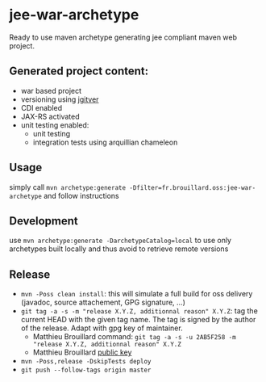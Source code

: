 # jee-war-archetype

Ready to use maven archetype generating jee compliant maven web project.

## Generated project content:

- war based project
- versioning using [jgitver](https://github.com/jgitver/jgitver-maven-plugin)
- CDI enabled
- JAX-RS activated
- unit testing enabled:
  - unit testing
  - integration tests using arquillian chameleon
  
## Usage

simply call `mvn archetype:generate -Dfilter=fr.brouillard.oss:jee-war-archetype` and follow instructions

## Development

use `mvn archetype:generate -DarchetypeCatalog=local` to use only archetypes built locally and thus avoid to retrieve remote versions

## Release

- `mvn -Poss clean install`: this will simulate a full build for oss delivery (javadoc, source attachement, GPG signature, ...)
- `git tag -a -s -m "release X.Y.Z, additionnal reason" X.Y.Z`: tag the current HEAD with the given tag name. The tag is signed by the author of the release. Adapt with gpg key of maintainer.
    - Matthieu Brouillard command:  `git tag -a -s -u 2AB5F258 -m "release X.Y.Z, additionnal reason" X.Y.Z`
    - Matthieu Brouillard [public key](https://sks-keyservers.net/pks/lookup?op=get&search=0x8139E8632AB5F258)
- `mvn -Poss,release -DskipTests deploy`
- `git push --follow-tags origin master` 